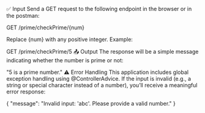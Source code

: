 ✅ Input
Send a GET request to the following endpoint in the browser or in the postman:

GET /prime/checkPrime/{num}

Replace {num} with any positive integer.
Example:

GET /prime/checkPrime/5
📤 Output
The response will be a simple message indicating whether the number is prime or not:

"5 is a prime number."
⚠️ Error Handling
This application includes global exception handling using @ControllerAdvice.
If the input is invalid (e.g., a string or special character instead of a number), you’ll receive a meaningful error response:

{
  "message": "Invalid input: 'abc'. Please provide a valid number."
}


